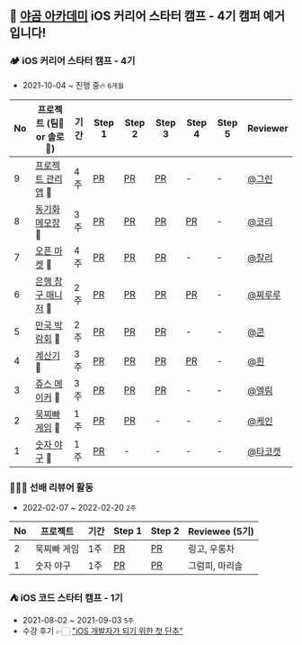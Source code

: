 ## 🐻 [야곰 아카데미](https://www.yagom-academy.kr/) iOS 커리어 스타터 캠프 - 4기 캠퍼 예거입니다!

### 🏕 iOS 커리어 스타터 캠프 - 4기
- 2021-10-04 ~ 진행 중🔥 `6개월`

|No|프로젝트 (팀👥 or 솔로👤)|기간|Step 1|Step 2|Step 3|Step 4|Step 5|Reviewer|
|--|------|---|------|------|------|------|------|--------|
|9|[프로젝트 관리 앱](https://github.com/Jager-yoo/ios-project-manager) 👤|4주|[PR](https://github.com/yagom-academy/ios-project-manager/pull/71)|[PR](https://github.com/yagom-academy/ios-project-manager/pull/81)|[PR](https://github.com/yagom-academy/ios-project-manager/pull/88)|-|-|[@그린](https://github.com/GREENOVER)|
|8|[동기화 메모장](https://github.com/Jager-yoo/ios-cloud-notes) 👥|3주|[PR](https://github.com/yagom-academy/ios-cloud-notes/pull/79)|[PR](https://github.com/yagom-academy/ios-cloud-notes/pull/87)|[PR](https://github.com/yagom-academy/ios-cloud-notes/pull/95)|[PR](https://github.com/yagom-academy/ios-cloud-notes/pull/103)|-|[@코리](https://github.com/corykim0829)|
|7|[오픈 마켓](https://github.com/Jager-yoo/ios-open-market) 👥|4주|[PR](https://github.com/yagom-academy/ios-open-market/pull/89)|[PR](https://github.com/yagom-academy/ios-open-market/pull/101)|[PR](https://github.com/yagom-academy/ios-open-market/pull/121)|-|-|[@찰리](https://github.com/kcharliek)|
|6|[은행 창구 매니저](https://github.com/Jager-yoo/ios-bank-manager) 👥|2주|[PR](https://github.com/yagom-academy/ios-bank-manager/pull/108)|[PR](https://github.com/yagom-academy/ios-bank-manager/pull/116)|[PR](https://github.com/yagom-academy/ios-bank-manager/pull/127)|[PR](https://github.com/yagom-academy/ios-bank-manager/pull/143)|-|[@찌루루](https://github.com/jae57)|
|5|[만국 박람회](https://github.com/Jager-yoo/ios-exposition-universelle) 👥|2주|[PR](https://github.com/yagom-academy/ios-exposition-universelle/pull/105)|[PR](https://github.com/yagom-academy/ios-exposition-universelle/pull/123)|[PR](https://github.com/yagom-academy/ios-exposition-universelle/pull/128)|-|-|[@콘](https://github.com/protocorn93)|
|4|[계산기](https://github.com/Jager-yoo/ios-calculator-app) 👤|3주|[PR](https://github.com/yagom-academy/ios-calculator-app/pull/72)|[PR](https://github.com/yagom-academy/ios-calculator-app/pull/109)|[PR](https://github.com/yagom-academy/ios-calculator-app/pull/157/)|[PR](https://github.com/yagom-academy/ios-calculator-app/pull/142)|-|[@흰](https://github.com/daheenallwhite)|
|3|[쥬스 메이커](https://github.com/Jager-yoo/ios-juice-maker) 👥|3주|[PR](https://github.com/yagom-academy/ios-juice-maker/pull/109)|[PR](https://github.com/yagom-academy/ios-juice-maker/pull/122)|[PR](https://github.com/yagom-academy/ios-juice-maker/pull/137)|-|-|[@엘림](https://github.com/lina0322)|
|2|[묵찌빠 게임](https://github.com/Jager-yoo/ios-rock-paper-scissors) 👥|1주|[PR](https://github.com/yagom-academy/ios-rock-paper-scissors/pull/86)|[PR](https://github.com/yagom-academy/ios-rock-paper-scissors/pull/94)|-|-|-|[@케인](https://github.com/kane-young)|
|1|[숫자 야구](https://github.com/Jager-yoo/ios-number-baseball) 👥|1주|[PR](https://github.com/yagom-academy/ios-number-baseball/pull/58)|-|-|-|-|[@타코캣](https://github.com/Ldoy)|

### 👨🏻‍💻 선배 리뷰어 활동
- 2022-02-07 ~ 2022-02-20 `2주`

|No|프로젝트|기간|Step 1|Step 2|Reviewee (5기)|
|--|------|---|------|------|--------|
|2|묵찌빠 게임|1주|[PR](https://github.com/yagom-academy/ios-rock-paper-scissors/pull/107)|[PR](https://github.com/yagom-academy/ios-rock-paper-scissors/pull/122)|링고, 우롱차|
|1|숫자 야구|1주|[PR](https://github.com/yagom-academy/ios-number-baseball/pull/73)|[PR](https://github.com/yagom-academy/ios-number-baseball/pull/85)|그럼피, 마리솔|

### ⛺️ iOS 코드 스타터 캠프 - 1기
- 2021-08-02 ~ 2021-09-03 `5주`
- 수강 후기 👉🏻 ["iOS 개발자가 되기 위한 첫 단추"](https://bicycleforthemind.tistory.com/2)

<!--
**Jager-yoo/Jager-yoo** is a ✨ _special_ ✨ repository because its `README.md` (this file) appears on your GitHub profile.

Here are some ideas to get you started:

- 🔭 I’m currently working on ...
- 🌱 I’m currently learning ...
- 👯 I’m looking to collaborate on ...
- 🤔 I’m looking for help with ...
- 💬 Ask me about ...
- 📫 How to reach me: ...
- 😄 Pronouns: ...
- ⚡ Fun fact: ...
-->

